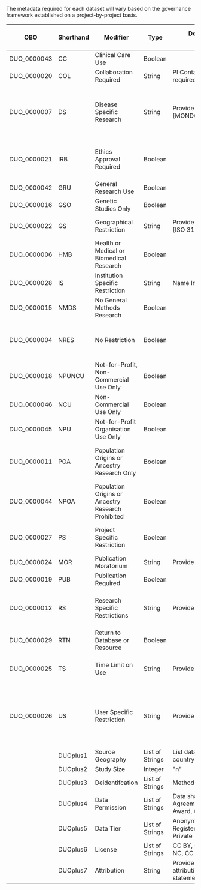 The metadata required for each dataset will vary based on the governance framework established on a project-by-project basis.

| OBO | Shorthand | Modifier | Type | Description (from Contributor) | Evidence (from Consumer) |
| --- | --- | --- | --- | --- | --- |
| DUO_0000043 | CC | Clinical Care Use | Boolean | 
| DUO_0000020 | COL | Collaboration Required | String | PI Contact information required | Agree to terms |
| DUO_0000007 | DS | Disease Specific Research | String | Provide detail [DOID] or [MONDO] | User must describe disease-specific research use in IDU statement |
| DUO_0000021 | IRB | Ethics Approval Required | Boolean |  | User prompted to provide IRB/IEC approval |
| DUO_0000042 | GRU | General Research Use | Boolean | | Agree to terms |
| DUO_0000016 | GSO | Genetic Studies Only | Boolean | | Agree to terms |
| DUO_0000022 | GS | Geographical Restriction | String | Provide country restriction [ISO 3166⍺2] | Access limited to users within region |
| DUO_0000006 | HMB | Health or Medical or Biomedical Research | Boolean | | Agree to terms |
| DUO_0000028 | IS | Institution Specific Restriction | String | Name Institution [ror.org] | Access limited to users within institution |
| DUO_0000015 | NMDS | No General Methods Research | Boolean | | Agree to terms |
| DUO_0000004 | NRES | No Restriction | Boolean | | Data is available under Open or Anonymous access |
| DUO_0000018 | NPUNCU | Not-for-Profit, Non-Commercial Use Only | Boolean | | Access limited to NPO; Agree to terms |
| DUO_0000046 | NCU | Non-Commercial Use Only | Boolean | | Agree to terms | 
| DUO_0000045 | NPU | Not-for-Profit Organisation Use Only | Boolean | | Access limited to NPO |
| DUO_0000011 | POA | Population Origins or Ancestry Research Only | Boolean | | User must describe research use in IDU statement |
| DUO_0000044 | NPOA | Population Origins or Ancestry Research Prohibited | Boolean |  | Agree to terms |
| DUO_0000027 | PS | Project Specific Restriction | Boolean |  | User prompted to provide IDU statement |
| DUO_0000024 | MOR | Publication Moratorium | String |  Provide date [ISO 8601] | Agree to terms |
| DUO_0000019 | PUB | Publication Required | Boolean | | Agree to terms |
| DUO_0000012 | RS | Research Specific Restrictions | String | Provide detail | User must describe research use in IDU statement |
| DUO_0000029 | RTN | Return to Database or Resource | Boolean | | Agree to terms |
| DUO_0000025 | TS | Time Limit on Use | String | Provide date [ISO 8601] | User prompted to renew access every _x_ days |
| DUO_0000026 | US | User Specific Restriction | String | Provide detail | User may be required to join a Synapse Team or have a specific authentication, e.g., 2FA or RAS
|  | DUOplus1 | Source Geography | List of Strings | List data generating country(ies) [ISO 3166⍺2] | 
|  | DUOplus2 | Study Size | Integer | "n" | 
|  | DUOplus3 | Deidentifcation | List of Strings | Method for de-identification | 
|  | DUOplus4 | Data Permission | List of Strings | Data sharing enforced by: Agreement, Attestation, Award, Other (TBD) |
|  | DUOplus5 | Data Tier | List of Strings | Anonymous, Open (aka Registered), Controlled, Private |
|  | DUOplus6 | License | List of Strings | CC BY, CC BY-SA, CC BY-NC, CC BY-NC-SA |
|  | DUOplus7 | Attribution | String | Provide attribution/acknowledgement statement |
